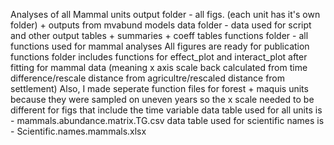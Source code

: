 Analyses of all Mammal units 
output folder - all figs. (each unit has it's own folder) + outputs from mvabund models
data folder - data used for script and other output tables + summaries + coeff tables
functions folder - all functions used for mammal analyses
All figures are ready for publication
functions folder includes functions for effect_plot and interact_plot after fitting for mammal data 
(meaning x axis scale back calculated from time difference/rescale distance from agricultre/rescaled distance from settlement)
Also, I made seperate function files for forest + maquis units because they were sampled on uneven years 
so the x scale needed to be different for figs that include the time variable
data table used for all units is - mammals.abundance.matrix.TG.csv
data table used for scientific names is - Scientific.names.mammals.xlsx
